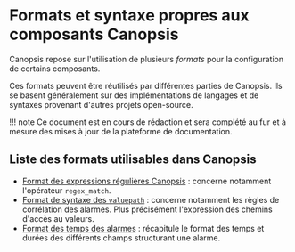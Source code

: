 # Formats et syntaxe propres aux composants Canopsis

Canopsis repose sur l'utilisation de plusieurs *formats* pour la configuration de certains composants.

Ces formats peuvent être réutilisés par différentes parties de Canopsis. Ils se basent généralement sur des implémentations de langages et de syntaxes provenant d'autres projets open-source.

!!! note
    Ce document est en cours de rédaction et sera complété au fur et à mesure des mises à jour de la plateforme de documentation.

## Liste des formats utilisables dans Canopsis

* [Format des expressions régulières Canopsis](format-regex.md) : concerne notamment l'opérateur `regex_match`.
* [Format de syntaxe des `valuepath`](format-valuepath.md) : concerne notamment les règles de corrélation des alarmes. Plus précisément l'expression des chemins d'accès au valeurs.
* [Format des temps des alarmes](format-temps-alarmes.md) : récapitule le format des temps et durées des différents champs structurant une alarme.
